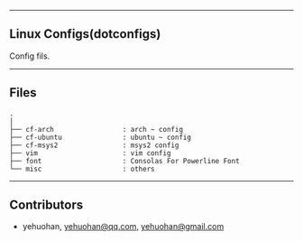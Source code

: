 
---
## Linux Configs(dotconfigs)
 Config fils.

---
## Files

```text
.
│
├── cf-arch                 : arch ~ config
├── cf-ubuntu               : ubuntu ~ config
├── cf-msys2                : msys2 config
├── vim                     : vim config
├── font                    : Consolas For Powerline Font
└── misc                    : others
```


---
## Contributors
 - yehuohan, yehuohan@qq.com, yehuohan@gmail.com

